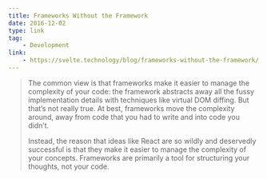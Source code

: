 ```yaml
---
title: Frameworks Without the Framework
date: 2016-12-02
type: link
tag:
    - Development
link:
    - https://svelte.technology/blog/frameworks-without-the-framework/
---
```

> The common view is that frameworks make it easier to manage the complexity of your code: the framework abstracts away all the fussy implementation details with techniques like virtual DOM diffing. But that’s not really true. At best, frameworks move the complexity around, away from code that you had to write and into code you didn’t.
> 
> Instead, the reason that ideas like React are so wildly and deservedly successful is that they make it easier to manage the complexity of your concepts. Frameworks are primarily a tool for structuring your thoughts, not your code.